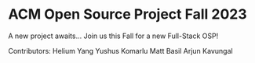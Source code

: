 # ACM Open Source Project Fall 2023
A new project awaits...
Join us this Fall for a new Full-Stack OSP!

Contributors:
Helium Yang
Yushus Komarlu
Matt Basil
Arjun Kavungal